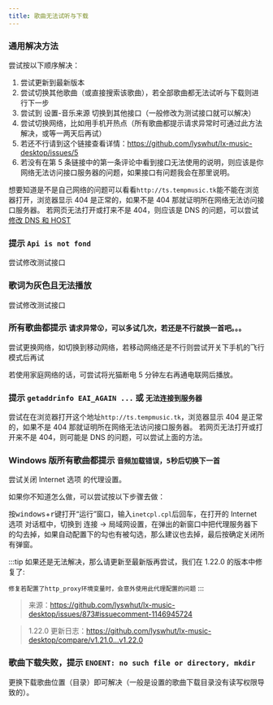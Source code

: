 ```yaml
---
title: 歌曲无法试听与下载
---
```


### 通用解决方法

尝试按以下顺序解决：

1. 尝试更新到最新版本
2. 尝试切换其他歌曲（或直接搜索该歌曲），若全部歌曲都无法试听与下载则进行下一步
3. 尝试到 设置-音乐来源 切换到其他接口（一般修改为测试接口就可以解决）
4. 尝试切换网络，比如用手机开热点（所有歌曲都提示请求异常时可通过此方法解决，或等一两天后再试）
5. 若还不行请到这个链接查看详情：<https://github.com/lyswhut/lx-music-desktop/issues/5>
6. 若没有在第 5 条链接中的第一条评论中看到接口无法使用的说明，则应该是你网络无法访问接口服务器的问题，如果接口有问题我会在那里说明。

想要知道是不是自己网络的问题可以看看`http://ts.tempmusic.tk`能不能在浏览器打开，浏览器显示 404 是正常的，如果不是 404 那就证明所在网络无法访问接口服务器。
若网页无法打开或打来不是 404，则应该是 DNS 的问题，可以尝试[修改 DNS 和 HOST](./revise-dns-and-host)

### 提示 `Api is not fond`

尝试修改测试接口

### 歌词为灰色且无法播放

尝试修改测试接口

### 所有歌曲都提示 `请求异常😮，可以多试几次，若还是不行就换一首吧。。。`

尝试更换网络，如切换到移动网络，若移动网络还是不行则尝试开关下手机的飞行模式后再试

若使用家庭网络的话，可尝试将光猫断电 5 分钟左右再通电联网后播放。

### 提示 `getaddrinfo EAI_AGAIN ...` 或 `无法连接到服务器`

尝试在在浏览器打开这个地址`http://ts.tempmusic.tk`，浏览器显示 404 是正常的，如果不是 404 那就证明所在网络无法访问接口服务器。
若网页无法打开或打开来不是 404，则可能是 DNS 的问题，可以尝试上面的方法。

### Windows 版所有歌曲都提示 `音频加载错误，5秒后切换下一首`

尝试关闭 Internet 选项 的代理设置。

如果你不知道怎么做，可以尝试按以下步骤去做：

按<kbd>windows</kbd>+<kbd>r</kbd>键打开“运行”窗口，输入`inetcpl.cpl`后回车，在打开的 Internet 选项 对话框中，切换到 连接 -> 局域网设置，在弹出的新窗口中把代理服务器下的勾去掉，如果自动配置下的勾也有被勾选，那么建议也去掉，最后按确定关闭所有弹窗。

:::tip
如果还是无法解决，那么请更新至最新版再尝试，我们在 1.22.0 的版本中修复了:

`修复若配置了http_proxy环境变量时，会意外使用此代理配置的问题`
:::

> 来源：<https://github.com/lyswhut/lx-music-desktop/issues/873#issuecomment-1146945724>

> 1.22.0 更新日志：<https://github.com/lyswhut/lx-music-desktop/compare/v1.21.0...v1.22.0>

### 歌曲下载失败，提示 `ENOENT: no such file or directory, mkdir`

更换下载歌曲位置（目录）即可解决（一般是设置的歌曲下载目录没有读写权限导致的）。
